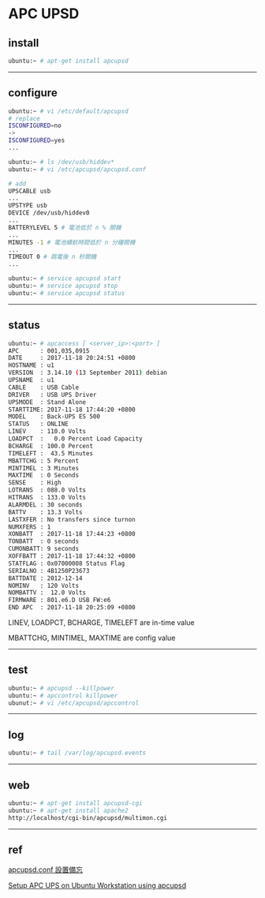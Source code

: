 # APC UPSD

## install

```bash
ubuntu:~ # apt-get install apcupsd
```


----

## configure

```bash
ubuntu:~ # vi /etc/default/apcupsd
# replace
ISCONFIGURED=no
->
ISCONFIGURED=yes
...

ubuntu:~ # ls /dev/usb/hiddev*
ubuntu:~ # vi /etc/apcupsd/apcupsd.conf

# add
UPSCABLE usb
...
UPSTYPE usb
DEVICE /dev/usb/hiddev0
...
BATTERYLEVEL 5 # 電池低於 n % 關機
...
MINUTES -1 # 電池續航時間低於 n 分鐘關機
...
TIMEOUT 0 # 跳電後 n 秒關機
...

ubuntu:~ # service apcupsd start
ubuntu:~ # service apcupsd stop
ubuntu:~ # service apcupsd status
```


----

## status

```bash
ubuntu:~ # apcaccess [ <server_ip>:<port> ]
APC      : 001,035,0915
DATE     : 2017-11-18 20:24:51 +0800  
HOSTNAME : u1
VERSION  : 3.14.10 (13 September 2011) debian
UPSNAME  : u1
CABLE    : USB Cable
DRIVER   : USB UPS Driver
UPSMODE  : Stand Alone
STARTTIME: 2017-11-18 17:44:20 +0800  
MODEL    : Back-UPS ES 500 
STATUS   : ONLINE 
LINEV    : 110.0 Volts
LOADPCT  :   0.0 Percent Load Capacity
BCHARGE  : 100.0 Percent
TIMELEFT :  43.5 Minutes
MBATTCHG : 5 Percent
MINTIMEL : 3 Minutes
MAXTIME  : 0 Seconds
SENSE    : High
LOTRANS  : 088.0 Volts
HITRANS  : 133.0 Volts
ALARMDEL : 30 seconds
BATTV    : 13.3 Volts
LASTXFER : No transfers since turnon
NUMXFERS : 1
XONBATT  : 2017-11-18 17:44:23 +0800  
TONBATT  : 0 seconds
CUMONBATT: 9 seconds
XOFFBATT : 2017-11-18 17:44:32 +0800  
STATFLAG : 0x07000008 Status Flag
SERIALNO : 4B1250P23673  
BATTDATE : 2012-12-14
NOMINV   : 120 Volts
NOMBATTV :  12.0 Volts
FIRMWARE : 801.e6.D USB FW:e6
END APC  : 2017-11-18 20:25:09 +0800  
```
LINEV, LOADPCT, BCHARGE, TIMELEFT are in-time value

MBATTCHG, MINTIMEL, MAXTIME are config value


----

## test 

```bash
ubuntu:~ # apcupsd --killpower
ubuntu:~ # apccontrol killpower
ubunut:~ # vi /etc/apcupsd/apccontrol
```


----

## log

```bash
ubuntu:~ # tail /var/log/apcupsd.events
```


----

## web

```bash
ubuntu:~ # apt-get install apcupsd-cgi
ubuntu:~ # apt-get install apache2
http://localhost/cgi-bin/apcupsd/multimon.cgi
```

----

## ref

[apcupsd.conf 設置備忘](http://jamyy.us.to/blog/2015/05/7457.html)

[Setup APC UPS on Ubuntu Workstation using apcupsd](http://www.pontikis.net/blog/apc-ups-on-ubuntu-workstation)